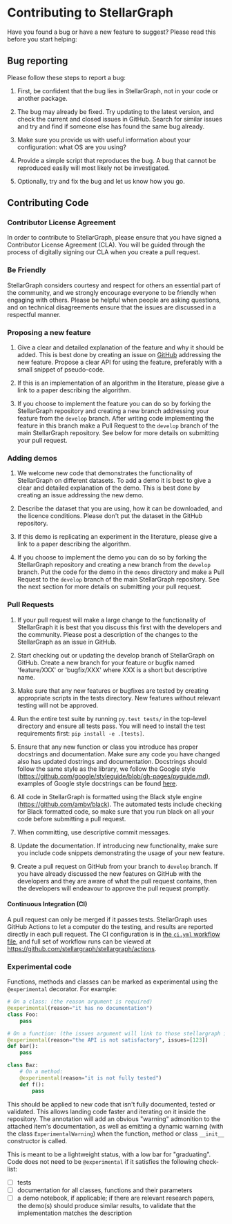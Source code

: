 # Contributing to StellarGraph

Have you found a bug or have a new feature to suggest? Please read this before you start helping:

## Bug reporting

Please follow these steps to report a bug:

1. First, be confident that the bug lies in StellarGraph, not in your code or another package. <!-- Check the StellarGraph FAQs. -->

1. The bug may already be fixed. Try updating to the latest version, and check the current and closed issues in GitHub. Search for similar issues and try and find if someone else has found the same bug already.

3. Make sure you provide us with useful information about your configuration: what OS are you using?

4. Provide a simple script that reproduces the bug. A bug that cannot be reproduced easily will most likely not be investigated.

5. Optionally, try and fix the bug and let us know how you go.

## Contributing Code

### Contributor License Agreement

In order to contribute to StellarGraph, please ensure that you have signed a Contributor License Agreement (CLA). You will
be guided through the process of digitally signing our CLA when you create a pull request.

### Be Friendly ###

StellarGraph considers courtesy and respect for others an essential part of the community, and we strongly encourage everyone to be friendly when engaging with others. Please be helpful when people are asking questions, and on technical disagreements ensure that the issues are discussed in a respectful manner.

### Proposing a new feature

1. Give a clear and detailed explanation of the feature and why it should be added. This is best done by creating an issue on [GitHub](https://github.com/stellargraph/stellargraph/issues) addressing the new feature. Propose a clear API for using the feature, preferably with a small snippet of pseudo-code.

2. If this is an implementation of an algorithm in the literature, please give a link to a paper describing the algorithm.

3. If you choose to implement the feature you can do so by forking the StellarGraph repository and creating a new branch addressing your feature from the `develop` branch. After writing code implementing the feature in this branch make a Pull Request to the `develop` branch of the main StellarGraph repository. See below for more details on submitting your pull request.

### Adding demos

1. We welcome new code that demonstrates the functionality of StellarGraph on different datasets. To add a demo it is best to give a clear and detailed explanation of the demo. This is best done by creating an issue addressing the new demo.

3. Describe the dataset that you are using, how it can be downloaded, and the licence conditions. Please don't put the dataset in the GitHub repository.

2. If this demo is replicating an experiment in the literature, please give a link to a paper describing the algorithm.

3. If you choose to implement the demo you can do so by forking the StellarGraph repository and creating a new branch from the `develop` branch. Put the code for the demo in the `demos` directory and make a Pull Request to the `develop` branch of the main StellarGraph repository. See the next section for more details on submitting your pull request.


### Pull Requests

1. If your pull request will make a large change to the functionality of StellarGraph it is best that you discuss this first with the developers and the community. Please post a description of the changes to the StellarGraph as an issue in GitHub.

2. Start checking out or updating the develop branch of StellarGraph on GitHub. Create a new branch for your feature or bugfix named 'feature/XXX' or 'bugfix/XXX' where XXX is a short but descriptive name.

3. Make sure that any new features or bugfixes are tested by creating appropriate scripts in the tests directory. New features without relevant testing will not be approved.

4. Run the entire test suite by running `py.test tests/` in the top-level directory and ensure all tests pass. You will need to install the test requirements first: `pip install -e .[tests]`.

5. Ensure that any new function or class you introduce has proper docstrings and documentation. Make sure any code you have changed also has updated dostrings and documentation. Docstrings should follow the same style as the library, we follow the Google style (https://github.com/google/styleguide/blob/gh-pages/pyguide.md), examples of Google style docstrings can be found [here](http://www.sphinx-doc.org/en/master/usage/extensions/example_google.html#example-google).

6. All code in StellarGraph is formatted using the Black style engine (https://github.com/ambv/black). The automated tests include checking for Black formatted code, so make sure that you run black on all your code before submitting a pull request.

7. When committing, use descriptive commit messages.

8. Update the documentation. If introducing new functionality, make sure you include code snippets demonstrating the usage of your new feature.

9. Create a pull request on GitHub from your branch to `develop` branch. If you have already discussed the new features on GitHub with the developers and they are aware of what the pull request contains, then the developers will endeavour to approve the pull request promptly.

#### Continuous Integration (CI)

A pull request can only be merged if it passes tests. StellarGraph uses GitHub Actions to let a computer do the testing, and results are reported directly in each pull request. The CI configuration is in [the `ci.yml` workflow file](.github/workflows/ci.yml), and full set of workflow runs can be viewed at <https://github.com/stellargraph/stellargraph/actions>.

### Experimental code

Functions, methods and classes can be marked as experimental using the `@experimental` decorator. For example:

``` python
# On a class: (the reason argument is required)
@experimental(reason="it has no documentation")
class Foo:
    pass

# On a function: (the issues argument will link to those stellargraph issues)
@experimental(reason="the API is not satisfactory", issues=[123])
def bar():
    pass

class Baz:
    # On a method:
    @experimental(reason="it is not fully tested")
    def f():
        pass
```

This should be applied to new code that isn't fully documented, tested or validated. This allows landing code faster and iterating on it inside the repository. The annotation will add an obvious "warning" admonition to the attached item's documentation, as well as emitting a dynamic warning (with the class `ExperimentalWarning`) when the function, method or class `__init__` constructor is called.

This is meant to be a lightweight status, with a low bar for "graduating". Code does not need to be `@experimental` if it satisfies the following check-list:

- [ ] tests
- [ ] documentation for all classes, functions and their parameters
- [ ] a demo notebook, if applicable; if there are relevant research papers, the demo(s) should produce similar results, to validate that the implementation matches the description
